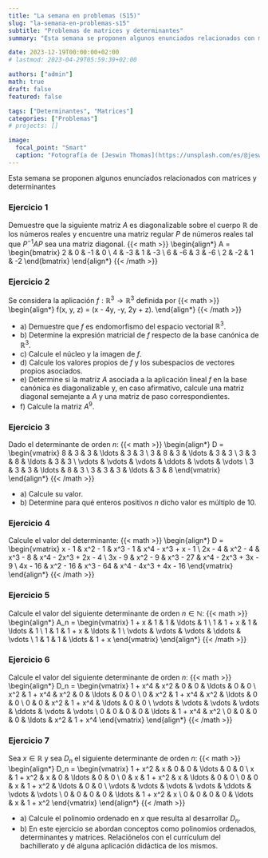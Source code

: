 ```yaml
---
title: "La semana en problemas (S15)"
slug: "la-semana-en-problemas-s15"
subtitle: "Problemas de matrices y determinantes"
summary: "Esta semana se proponen algunos enunciados relacionados con matrices y determinantes."

date: 2023-12-19T00:00:00+02:00
# lastmod: 2023-04-29T05:59:39+02:00

authors: ["admin"]
math: true
draft: false
featured: false

tags: ["Determinantes", "Matrices"]
categories: ["Problemas"]
# projects: []

image:
  focal_point: "Smart"
  caption: "Fotografía de [Jeswin Thomas](https://unsplash.com/es/@jeswinthomas), disponible en [Unsplash](https://unsplash.com/es/fotos/hecib2an4T4)."
---
```


Esta semana se proponen algunos enunciados relacionados con matrices y determinantes



### Ejercicio 1

Demuestre que la siguiente matriz $A$ es diagonalizable sobre el cuerpo $\mathbb{R}$ de los números reales y encuentre una matriz regular $P$ de números reales tal que $P^{-1}AP$ sea una matriz diagonal.
{{< math >}}
\begin{align*}
    A =
    \begin{bmatrix}
        2 & 0  & -1 & 0  \\
        4 & -3 & 1  & -3 \\
        6 & -6 & 3  & -6 \\
        2 & -2 & 1  & -2
    \end{bmatrix}
\end{align*}
{{< /math >}}

### Ejercicio 2

Se considera la aplicación $f:\mathbb{R}^3\rightarrow\mathbb{R}^3$ definida por
{{< math >}}
\begin{align*}
    f(x, y, z) = (x - 4y, -y, 2y + z).
\end{align*}
{{< /math >}}
    
- a) Demuestre que $f$ es endomorfismo del espacio vectorial $\mathbb{R}^3$.
- b) Determine la expresión matricial de $f$ respecto de la base canónica de $\mathbb{R}^3$.
- c) Calcule el núcleo y la imagen de $f$.
- d) Calcule los valores propios de $f$ y los subespacios de vectores propios asociados.
- e) Determine si la matriz $A$ asociada a la aplicación lineal $f$ en la base canónica es diagonalizable y, en caso afirmativo, calcule una matriz diagonal semejante a $A$ y una matriz de paso correspondientes.
- f) Calcule la matriz $A^9$.

### Ejercicio 3

Dado el determinante de orden $n$:
{{< math >}}
\begin{align*}
    D =
    \begin{vmatrix}
        8      & 3      & 3      & \ldots & 3      & 3      \\
        3      & 8      & 3      & \ldots & 3      & 3      \\
        3      & 3      & 8      & \ldots & 3      & 3      \\
        \vdots & \vdots & \vdots & \ddots & \vdots & \vdots \\
        3      & 3      & 3      & \ldots & 8      & 3      \\
        3      & 3      & 3      & \ldots & 3      & 8
    \end{vmatrix}
\end{align*}
{{< /math >}}
    
- a) Calcule su valor.
- b) Determine para qué enteros positivos $n$ dicho valor es múltiplo de $10$.

### Ejercicio 4

Calcule el valor del determinante:
{{< math >}}
\begin{align*}
    D =
    \begin{vmatrix}
        x - 1   & x^2 - 1  & x^3 - 1  & x^4 - x^3 + x - 1    \\
        2x - 4  & x^2 - 4  & x^3 - 8  & x^4 - 2x^3 + 2x - 4  \\
        3x - 9  & x^2 - 9  & x^3 - 27 & x^4 - 2x^3 + 3x - 9  \\
        4x - 16 & x^2 - 16 & x^3 - 64 & x^4 - 4x^3 + 4x - 16
    \end{vmatrix}
\end{align*}
{{< /math >}}

### Ejercicio 5

Calcule el valor del siguiente determinante de orden $n\in\mathbb{N}$:
{{< math >}}
\begin{align*}
    A_n =
    \begin{vmatrix}
        1 + x  & 1      & 1      & \ldots & 1      \\
        1      & 1 + x  & 1      & \ldots & 1      \\
        1      & 1      & 1 + x  & \ldots & 1      \\
        \vdots & \vdots & \vdots & \ddots & \vdots \\
        1      & 1      & 1      & \ldots & 1 + x
    \end{vmatrix}
\end{align*}
{{< /math >}}

### Ejercicio 6

Calcule el valor del siguiente determinante de orden $n$:
{{< math >}}
\begin{align*}
    D_n =
    \begin{vmatrix}
        1 + x^4 & x^2     & 0       & 0       & \ldots & 0       & 0       \\
        x^2     & 1 + x^4 & x^2     & 0       & \ldots & 0       & 0       \\
        0       & x^2     & 1 + x^4 & x^2     & \ldots & 0       & 0       \\
        0       & 0       & x^2     & 1 + x^4 & \ldots & 0       & 0       \\
        \vdots  & \vdots  & \vdots  & \vdots  & \ddots & \vdots  & \vdots  \\
        0       & 0       & 0       & 0       & \ldots & 1 + x^4 & x^2     \\
        0       & 0       & 0       & 0       & \ldots & x^2     & 1 + x^4
    \end{vmatrix}
\end{align*}
{{< /math >}}

### Ejercicio 7

Sea $x\in\mathbb{R}$ y sea $D_n$ el siguiente determinante de orden $n$:
{{< math >}}
\begin{align*}
    D_n =
    \begin{vmatrix}
        1 + x^2 & x       & 0       & 0       & \ldots & 0       & 0       \\
        x       & 1 + x^2 & x       & 0       & \ldots & 0       & 0       \\
        0       & x       & 1 + x^2 & x       & \ldots & 0       & 0       \\
        0       & 0       & x       & 1 + x^2 & \ldots & 0       & 0       \\
        \vdots  & \vdots  & \vdots  & \vdots  & \ddots & \vdots  & \vdots  \\
        0       & 0       & 0       & 0       & \ldots & 1 + x^2 & x       \\
        0       & 0       & 0       & 0       & \ldots & x       & 1 + x^2
    \end{vmatrix}
\end{align*}
{{< /math >}}
    
- a) Calcule el polinomio ordenado en $x$ que resulta al desarrollar $D_n$.
- b) En este ejercicio se abordan conceptos como polinomios ordenados, determinantes y matrices. Relaciónelos con el currículum del bachillerato y dé alguna aplicación didáctica de los mismos.
